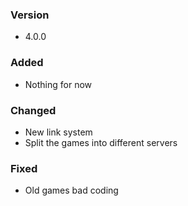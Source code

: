 ### Version
- 4.0.0

### Added
- Nothing for now

### Changed
- New link system
- Split the games into different servers

### Fixed
- Old games bad coding
